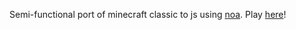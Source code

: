 Semi-functional port of minecraft classic to js using [noa](https://github.com/fenomas/noa).
Play [here](https://themeow.ml/noa-mc/noagame/build/)!

